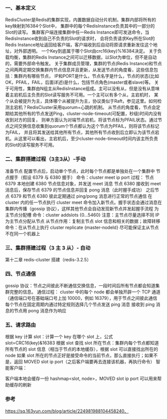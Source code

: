### 一、基本定义

RedisCluster是Redis的集群实现，内置数据自动分片机制，集群内部将所有的key映射到16384个Slot中，
集群中的每个RedisInstance负责其中的一部分的Slot的读写。
集群客户端连接集群中任一Redis Instance即可发送命令，当RedisInstance收到自己不负责的Slot的请求时，
会将负责请求Key所在Slot的Redis Instance地址返回给客户端，客户端收到后自动将原请求重新发往这个地址，对外部透明。
一个Key到底属于哪个Slot由crc16(key)%16384决定。
关于负载均衡，集群的Redis Instance之间可以迁移数据，以Slot为单位，但不是自动的，需要外部命令触发。
关于集群成员管理，集群的节点(Redis Instance)和节点之间两两定期交换集群内节点信息并且更新，从发送节点的角度看，这些信息包括：集群内有哪些节点，
IP和PORT是什么，节点名字是什么，节点的状态(比如OK，PFAIL，FAIL，后面详述)是什么，包括节点角色(master或者slave)等。
关于可用性，集群由N组主从RedisInstance组成。主可以没有从，但是没有从意味着主宕机后主负责的Slot读写服务不可用。一个主可以有多个从，主宕机时，
某个从会被提升为主，具体哪个从被提升为主，协议类似于Raft，参见这里。如何检测主宕机？RedisCluster采用quorum+心跳的机制。
从节点的角度看，节点会定期给其他所有的节点发送Ping，cluster-node-timeout(可配置，秒级)时间内没有收到对方的回复，
则单方面认为对端节点宕机，将该节点标为PFAIL状态。通过节点之间交换信息收集到quorum个节点都认为这个节点为PFAIL，则将该节点标记为FAIL，
并且将其发送给其他所有节点，其他所有节点收到后立即认为该节点宕机。从这里可以看出，主宕机后，至少cluster-node-timeout时间内该主所负责的Slot的读写服务不可用。


### 二、集群搭建过程（3主3从）-手动

准备节点
配置节点后，启动单个节点，此时每个节点都是单独处在一个集群中
节点握手（假设 6379 与 6380 握手）
命令：cluster meet ip port
过程：
节点 6379 本地创建 6380 节点信息对象，并发送 meet 消息
节点 6380 接收到 meet 消息后，保存节点 6379 的节点信息并回复 pong 消息（此时握手成功）
之后节点 6379 和节点 6380 彼此定期通过 ping/pong 消息进行正常的节点通信
在 cluster 内的任一节点执行 cluster meet 命令加入新节点。握手状态会通过消息在集群内传播（gossip 协议），这样其他节点会自动发现新节点并发起握手流程
为主节点分配槽
命令：cluster addslots {0...5460}
注意：主节点尽量选择不同 IP
为主节点分配从节点
从节点作用：复制主节点 slot 信息和相关的数据；故障转移
命令：在从节点上执行 cluster replicate {master-nodeId}
尽可能保证主从节点不在同一个机器上

### 三、集群搭建过程（3 主 3 从）- 自动

第十二章 redis-cluster 搭建（redis-3.2.5）

### 四、节点通信

gossip 协议：节点之间彼此不断通信交换信息，一段时间后所有节点都会知道集群完整的信息。
通信过程：
cluster 中的每个 node 都会单独开辟一个 TCP 通道（通信端口号在基础端口号上加 10000，例如 16379），用于节点之间彼此通信
每个节点在固定周期内通过特定规则选择几个节点发送 ping 消息
接收到 ping 消息的节点用 pong 消息作为响应
### 五、请求路由

根据 key 计算 slot：计算一个 key 在哪个 slot 上，公式 slot=CRC16(key)&16383
根据 slot 查找 slot 所在节点：集群内每个节点都知道所有节点的 slot 信息（相当于节点的本地缓存），根据 slot 可以直接找出所在的 node
如果 slot 所在的节点正好是接受命令的当前节点，那么直接执行；如果不是，返回 MOVED slot ip port（之后客户端要再去连接该机器，再执行命令）
智能客户端：

客户端本地会缓存一份 hashmap<slot, node>，MOVED slot ip port 可以用来帮助缓存的刷新

### 参考

https://sq.163yun.com/blog/article/224981988104458240、
